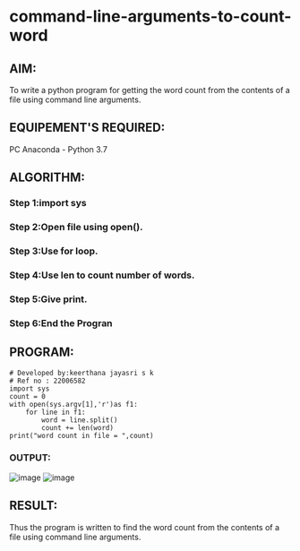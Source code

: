 # command-line-arguments-to-count-word
## AIM:
To write a python program for getting the word count from the contents of a file using command line arguments.
## EQUIPEMENT'S REQUIRED: 
PC
Anaconda - Python 3.7
## ALGORITHM: 
### Step 1:import sys

### Step 2:Open file using open(). 
 
### Step 3:Use for loop.

### Step 4:Use len to count number of words.

### Step 5:Give print. 

### Step 6:End the Progran 

## PROGRAM:


```
# Developed by:keerthana jayasri s k
# Ref no : 22006582
import sys
count = 0
with open(sys.argv[1],'r')as f1:
    for line in f1:
        word = line.split()
        count += len(word)
print("word count in file = ",count)
```
### OUTPUT:
![image](https://user-images.githubusercontent.com/121163440/215137771-09a781ca-c05e-4002-8668-7d05215b4649.png)
![image](https://user-images.githubusercontent.com/121163440/215137826-0b0c71ad-f189-4bb9-bece-a01ab9ee7c4e.png)




## RESULT:
Thus the program is written to find the word count from the contents of a file using command line arguments.
